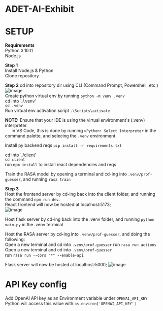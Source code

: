 # ADET-AI-Exhibit

# SETUP
**Requirements**  
Python 3.10.11  
Node.js

**Step 1**  
Install Node.js & Python  
Clone repository

**Step 2**
cd into repository dir using CLI (Command Prompt, Powershell, etc.)  
![image](https://github.com/gekiiMei/ADET-AI-Exhibit/assets/86844554/7e230d5c-167f-48be-8667-55e93c74c05a)  
Create python virtual env by running `python -m venv .venv`  
cd into './.venv'  
`cd .venv`  
Run virtual env activation script `.\Scripts\activate`  

**NOTE:** Ensure that your IDE is using the virtual environment's (.venv) interpreter.  
&emsp;&ensp;in VS Code, this is done by running `>Python: Select Interpreter` in the command palette, and selecing the `.venv` environment.    

Install py backend reqs `pip install -r requirements.txt`

cd into './client'  
`cd client`  
run `npm install` to install react dependencies and reqs  

Train the RASA model by opening a terminal and cd-ing into `.venv/prof-guesser`, and running `rasa train`  


**Step 3**  
Host the frontend server by cd-ing back into the client folder, and running the command `npm run dev`.  
React frontend will now be hosted at localhost:5173;  
![image](https://github.com/gekiiMei/ADET-AI-Exhibit/assets/86844554/dab99563-6a07-4c45-af69-c0b30fc95f93)  

Host flask server by cd-ing back into the .venv folder, and running `python main.py` in the .venv terminal  

Host the RASA server by cd-ing into `.venv/prof-guesser`, and doing the following:  
Open a new terminal and cd into `.venv/prof-guesser`
run `rasa run actions`  
Open a new terminal and cd into `.venv/prof-guesser`  
run `rasa run --cors "*" --enable-api`  

Flask server will now be hosted at localhost:5000;
![image](https://github.com/gekiiMei/ADET-AI-Exhibit/assets/86844554/3c1b2d40-c359-426f-9ed9-0088a0eb697f)

# API Key config  
Add OpenAI API key as an Environment variable under `OPENAI_API_KEY`  
Python will access this value with `os.environ['OPENAI_API_KEY']`
